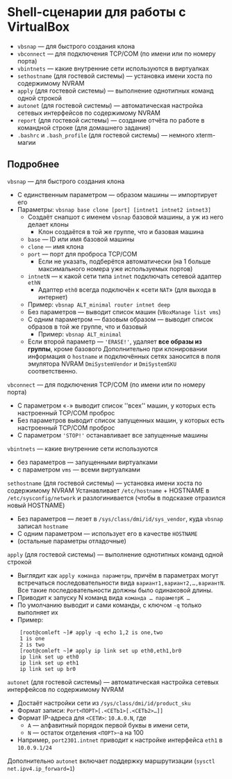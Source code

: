 # Shell-сценарии для работы с VirtualBox
* `vbsnap` — для быстрого создания клона
* `vbconnect` — для подключения TCP/COM (по имени или по номеру порта)
* `vbintnets` — какие внутренние сети используются в виртуалках
* `sethostname` (для гостевой системы) — установка имени хоста по содержимому NVRAM
* `apply` (для гостевой системы) — выполнение однотипных команд одной строкой
* `autonet` (для гостевой системы) — автоматическая настройка сетевых интерфейсов по содержимому NVRAM
* `report` (для гостевой системы) — создание отчёта по работе в командной строке (для домашнего задания)
* `.bashrc` и `.bash_profile` (для гостевой системы) — немного xterm-магии


## Подробнее
`vbsnap` — для быстрого создания клона
* С единственным параметром — образом машины — импортирует его
* Параметры: `vbsnap base clone [port] [intnet1 intnet2 intnet3]`
  * Создаёт снапшот с именем `vbsnap` базовой машины, а уж из него делает клоны
    * Клон создаётся в той же группе, что и базовая машина
  * `base` — ID или имя базовой машины
  * `clone` — имя клона
  * `port` — порт для проброса TCP/COM
    * Если не указать, подберётся автоматически (на 1 больше максимального номера уже используемых портов)
  * `intnetN` — к какой сети типа `intnet` подключать сетевой адаптер `ethN`
    * Адаптер `eth0` всегда подключён к «сети `NAT`» (для выхода в интернет)
  * Пример: `vbsnap ALT_minimal router intnet deep`
  * Без параметров — выводит список машин (`VBoxManage list vms`)
  * С одним параметром — базовым образом — выводит список образов в той же группе, что и базовый
    * Пример: `vbsnap ALT_minimal`
  * Если второй параметр — `'ERASE!'`, удаляет **все образы из группы**, кроме базового
Дополнительно при клонировании информация о `hostname` и подключённых сетях заносится в поля эмулятора NVRAM `DmiSystemVendor` и `DmiSystemSKU` соответственно.


`vbconnect` — для подключения TCP/COM (по имени или по номеру порта)
* С параметром «`-`» выводит список ''всех'' машин, у которых есть настроенный TCP/COM проброс
* Без параметров выводит список запущенных машин, у которых есть настроенный TCP/COM проброс
* С параметром `'STOP!'` останавливает все запущенные машины


`vbintnets` — какие внутренние сети используются
* без параметров — запущенными виртуалками
* с параметром `vms` — всеми виртуалками


`sethostname` (для гостевой системы) — установка имени хоста по содержимому NVRAM
 Устанавливает `/etc/hostname` + HOSTNAME в `/etc/sysconfig/network` и разлогинивается (чтобы в подсказке отразился новый HOSTNAME)
* Без параметров — лезет в `/sys/class/dmi/id/sys_vendor`, куда `vbsnap` записал `hostname`
* С одним параметром — использует его в качестве `HOSTNAME`
* (остальные параметры отладочные)

`apply` (для гостевой системы) — выполнение однотипных команд одной строкой
* Выглядит как `apply команда параметры`, причём в параметрах могут встречаться последовательности вида `вариант1,вариант2,…,вариантN`. Все такие последовательности должны было одинаковой длины.
* Приводит к запуску N команд вида `команда … параметрK …`
* По умолчанию выводит и сами команды, с ключом `-q` только выполняет их
* Пример:
```console
	[root@comleft ~]# apply -q echo 1,2 is one,two
	1 is one
	2 is two
	[root@comleft ~]# apply ip link set up eth0,eth1,br0
	ip link set up eth0
	ip link set up eth1
	ip link set up br0
```

`autonet` (для гостевой системы) — автоматическая настройка сетевых интерфейсов по содержимому NVRAM
* Достаёт настройки сети из `/sys/class/dmi/id/product_sku`
* Формат записи: `Port<ПОРТ>[.<СЕТЬ1>[.<СЕТЬ2>…]]`
* Формат IP-адреса для `<СЕТИ>`: `10.A.0.N`, где
  * `A` — алфавитный порядок первой буквы в имени сети,
  * `N` — остаток отделения `<ПОРТ>`-а на 100
* Например, `port2301.intnet` приводит к настройке интерфейса `eth1` в `10.0.9.1/24`


Дополнительно `autonet` включает поддержку маршрутизации (`sysctl net.ipv4.ip_forward=1`)
